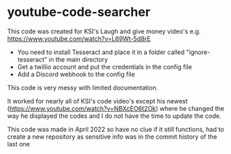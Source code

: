 # youtube-code-searcher

This code was created for KSI's Laugh and give money video's e.g. https://www.youtube.com/watch?v=L69Wt-5d8rE

 - You need to install Tesseract and place it in a folder called "ignore-tesseract" in the main directory
 - Get a twillio account and put the credentials in the config file
 - Add a Discord webhook to the config file

This code is very messy with limited documentation.

It worked for nearly all of KSI's code video's except his newest (https://www.youtube.com/watch?v=NBXcEO6t2Ok) where he changed the way he displayed the codes and I do not have the time to update the code.



This code was made in April 2022 so have no clue if it still functions, had to create a new repository as sensitive info was in the commit history of the last one
